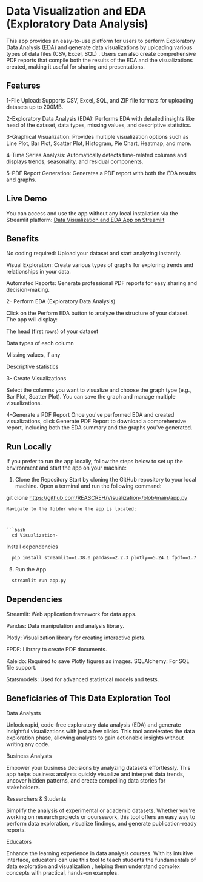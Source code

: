 # Data Visualization and EDA (Exploratory Data Analysis)
This app provides an easy-to-use platform for users to perform Exploratory Data Analysis (EDA) and generate data visualizations by uploading various types of data files (CSV, Excel, SQL)
. Users can also create comprehensive PDF reports that compile both the results of the EDA and the visualizations created, making it useful for sharing and presentations.





## Features
1-File Upload: Supports CSV, Excel, SQL, and ZIP file formats for uploading datasets up to 200MB.


2-Exploratory Data Analysis (EDA): Performs EDA with detailed insights like head of the dataset, data types, missing values, and descriptive statistics.

3-Graphical Visualization: Provides multiple visualization options such as Line Plot, Bar Plot, Scatter Plot, Histogram, Pie Chart, Heatmap, and more.

4-Time Series Analysis: Automatically detects time-related columns and displays trends, seasonality, and residual components.

5-PDF Report Generation: Generates a PDF report with both the EDA results and graphs.


## Live Demo


You can access and use the app without any local installation via the Streamlit platform: [Data Visualization and EDA App on Streamlit](https://dashview.streamlit.app/)





## Benefits
No coding required: Upload your dataset and start analyzing instantly.

Visual Exploration: Create various types of graphs for exploring trends and relationships in your data.

Automated Reports: Generate professional PDF reports for easy sharing and decision-making.







2- Perform EDA (Exploratory Data Analysis)

Click on the Perform EDA button to analyze the structure of your dataset. The app will display:

The head (first rows) of your dataset

Data types of each column

Missing values, if any

Descriptive statistics

3- Create Visualizations

Select the columns you want to visualize and choose the graph type (e.g., Bar Plot, Scatter Plot). You can save the graph and manage multiple visualizations.


4-Generate a PDF Report
Once you've performed EDA and created visualizations, click Generate PDF Report to download a comprehensive report, including both the EDA summary and the graphs you've generated.



## Run Locally
If you prefer to run the app locally, follow the steps below to set up the environment and start the app on your machine:

1. Clone the Repository
Start by cloning the GitHub repository to your local machine. Open a terminal and run the following command:









  git clone https://github.com/REASCREH/Visualization-/blob/main/app.py

```
Navigate to the folder where the app is located:



```bash
  cd Visualization-

```

Install dependencies

```bash
  pip install streamlit==1.38.0 pandas==2.2.3 plotly==5.24.1 fpdf==1.7.2 sqlalchemy==2.0.35 openpyxl==3.1.5 kaleido==0.2.1 statsmodels==0.14.0

```

5. Run the App


```bash
  streamlit run app.py

```


## Dependencies
Streamlit: Web application framework for data apps.

Pandas: Data manipulation and analysis library.

Plotly: Visualization library for creating interactive
plots.
 
FPDF: Library to create PDF documents.

Kaleido: Required to save Plotly figures as images.
SQLAlchemy: For SQL file support.

Statsmodels: Used for advanced statistical models and tests.




## Beneficiaries of This Data Exploration Tool
Data Analysts


Unlock rapid, code-free exploratory data analysis (EDA) and generate insightful visualizations with just a few clicks. This tool accelerates the data exploration phase,
allowing analysts to gain actionable insights without writing any code.

Business Analysts

Empower your business decisions by analyzing datasets effortlessly. This app helps business analysts quickly visualize and interpret data trends, uncover hidden patterns,
and create compelling data stories for stakeholders.

Researchers & Students

Simplify the analysis of experimental or academic datasets. Whether you're working on research projects or coursework, this tool offers an easy way to perform data exploration, 
visualize findings, and generate publication-ready reports.

Educators

Enhance the learning experience in data analysis courses. With its intuitive interface, educators can use this tool to teach students the fundamentals of data exploration and visualization
, helping them understand complex concepts with practical, hands-on examples.

